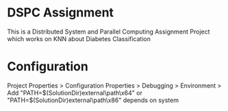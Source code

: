 # DSPC Assignment
This is a Distributed System and Parallel Computing Assignment Project which works on KNN about Diabetes Classification

# Configuration
Project Properties > Configuration Properties > Debugging > Environment > Add "PATH=$(SolutionDir)external\path\x64" or "PATH=$(SolutionDir)external\path\x86" depends on system
